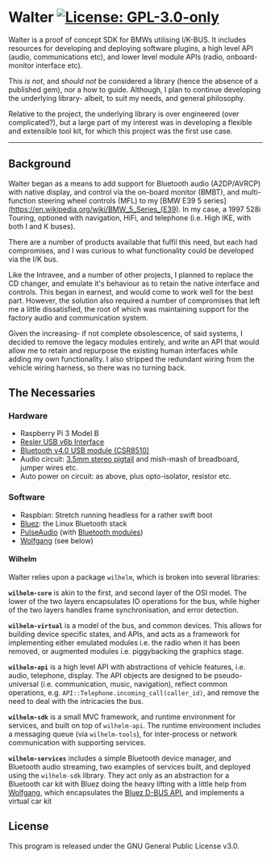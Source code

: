 # Walter [![License: GPL-3.0-only](https://img.shields.io/github/license/piersholt/walter.svg)](https://www.gnu.org/licenses/gpl-3.0)

Walter is a proof of concept SDK for BMWs utilising I/K-BUS. It includes resources for developing and deploying software plugins, a high level API (audio, communications etc), and lower level module APIs (radio, onboard-monitor interface etc).

This _is not_, and _should not_ be considered a library (hence the absence of a published gem), nor a how to guide. Although, I plan to continue developing the underlying library- albeit, to suit my needs, and general philosophy.

Relative to the project, the underlying library is over engineered (over complicated?), but a large part of my interest was in developing a flexible and extensible tool kit, for which this project was the first use case.

---


## Background

Walter began as a means to add support for Bluetooth audio (A2DP/AVRCP) with native display, and control via the on-board monitor (BMBT), and multi-function steering wheel controls (MFL) to my [BMW E39 5 series](https://en.wikipedia.org/wiki/BMW_5_Series_(E39). In my case, a 1997 528i Touring, optioned with navigation, HiFi, and telephone (i.e. High IKE, with both I and K buses).

There are a number of products available that fulfil this need, but each had compromises, and I was curious to what functionality could be developed via the I/K bus.

Like the Intravee, and a number of other projects, I planned to replace the CD changer, and emulate it's behaviour as to retain the native interface and controls. This began in earnest, and would come to work well for the best part. However, the solution also required a number of compromises that left me a little dissatisfied, the root of which was maintaining support for the factory audio and communication system.

Given the increasing- if not complete obsolescence, of said systems, I decided to remove the legacy modules entirely, and write an API that would allow me to retain and repurpose the existing human interfaces while adding my own functionality. I also stripped the redundant wiring from the vehicle wiring harness, so there was no turning back.


## The Necessaries

### Hardware

- Raspberry Pi 3 Model B
- [Resler USB v6b Interface](http://www.reslers.de/IBUS)
- [Bluetooth v4.0 USB module (CSR8510)](https://www.adafruit.com/product/1327)
- Audio circuit: [3.5mm stereo pigtail](https://core-electronics.com.au/right-angle-3-5mm-stereo-plug-to-pigtail-cable.html) and mish-mash of breadboard, jumper wires etc.
- Auto power on circuit: as above, plus opto-isolator, resistor etc.


### Software

- Raspbian: Stretch running headless for a rather swift boot
- [Bluez](http://www.bluez.org/): the Linux Bluetooth stack
- [PulseAudio](https://www.freedesktop.org/wiki/Software/PulseAudio/) (with [Bluetooth modules](https://www.freedesktop.org/wiki/Software/PulseAudio/Documentation/User/Modules/#index6h2))
- [Wolfgang](https://www.github.com/piersholt/wolfgang) (see below)

#### Wilhelm

Walter relies upon a package `wilhelm`, which is broken into several libraries:

**`wilhelm-core`** is akin to the first, and second layer of the OSI model. The lower of the two layers encapsulates IO operations for the bus, while higher of the two layers handles frame synchronisation, and error detection.

**`wilhelm-virtual`** is a model of the bus, and common devices. This allows for building device specific states, and APIs, and acts as a framework for implementing either emulated modules i.e. the radio when it has been removed, or augmented modules i.e. piggybacking the graphics stage.

**`wilhelm-api`** is a high level API with abstractions of vehicle features, i.e. audio, telephone, display. The API objects are designed to be pseudo-universal (i.e. communication, music, navigation), reflect common operations, e.g. `API::Telephone.incoming_call(caller_id)`, and remove the need to deal with the intricacies the bus.

**`wilhelm-sdk`** is a small MVC framework, and runtime environment for services, and built on top of `wilhelm-api`. The runtime environment includes a messaging queue (via `wilhelm-tools`), for inter-process or network communication with supporting services.

**`wilhelm-services`** includes a simple Bluetooth device manager, and Bluetooth audio streaming, two examples of services built, and deployed using the `wilhelm-sdk` library. They act only as an abstraction for a Bluetooth car kit with Bluez doing the heavy lifting with a little help from [Wolfgang](https://www.github.com/piersholt/wolfgang), which encapsulates the [Bluez D-BUS API](https://git.kernel.org/pub/scm/bluetooth/bluez.git/tree/doc), and implements a virtual car kit


## License

This program is released under the GNU General Public License v3.0.
